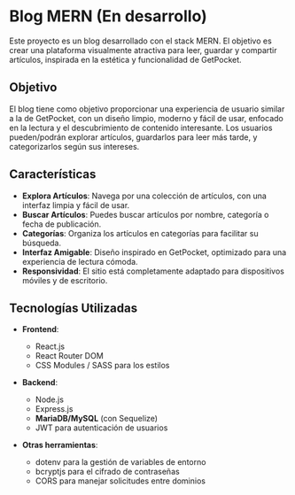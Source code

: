 # Blog MERN  (En desarrollo)

Este proyecto es un blog desarrollado con el stack MERN. El objetivo es crear una plataforma visualmente atractiva para leer, guardar y compartir artículos, inspirada en la estética y funcionalidad de GetPocket.

## Objetivo

El blog tiene como objetivo proporcionar una experiencia de usuario similar a la de GetPocket, con un diseño limpio, moderno y fácil de usar, enfocado en la lectura y el descubrimiento de contenido interesante. Los usuarios pueden/podrán explorar artículos, guardarlos para leer más tarde, y categorizarlos según sus intereses.

## Características

- **Explora Artículos**: Navega por una colección de artículos, con una interfaz limpia y fácil de usar.
- **Buscar Artículos**: Puedes buscar artículos por nombre, categoría o fecha de publicación.
- **Categorías**: Organiza los artículos en categorías para facilitar su búsqueda.
- **Interfaz Amigable**: Diseño inspirado en GetPocket, optimizado para una experiencia de lectura cómoda.
- **Responsividad**: El sitio está completamente adaptado para dispositivos móviles y de escritorio.

## Tecnologías Utilizadas

- **Frontend**:
  - React.js
  - React Router DOM
  - CSS Modules / SASS para los estilos
 
- **Backend**:
  - Node.js
  - Express.js
  - **MariaDB/MySQL** (con Sequelize)
  - JWT para autenticación de usuarios
  
- **Otras herramientas**:
  - dotenv para la gestión de variables de entorno
  - bcryptjs para el cifrado de contraseñas
  - CORS para manejar solicitudes entre dominios
